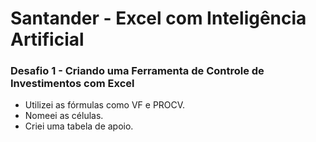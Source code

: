 # Santander - Excel com Inteligência Artificial

<h3>Desafio 1 - Criando uma Ferramenta de Controle de Investimentos com Excel</h3>

- Utilizei as fórmulas como VF e PROCV.
- Nomeei as células.
- Criei uma tabela de apoio.
